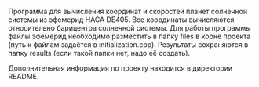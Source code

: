 Программа для вычисления координат и скоростей планет солнечной системы из эфемерид НАСА DE405. Все координаты вычисляются относительно барицентра солнечной системы.
Для работы программы файлы эфемерид необходимо разместить в папку files в корне проекта (путь к файлам задаётся в initialization.cpp). Результаты сохраняются в папку results (если такой папки нет, надо её создать).

Дополнительная информация по проекту находится в директории README.